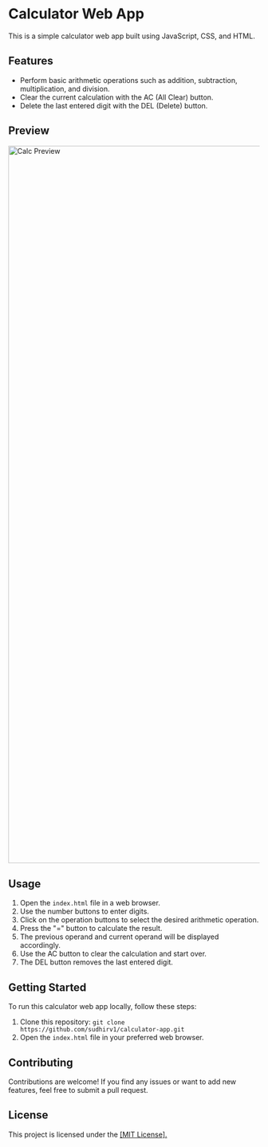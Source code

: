 # Calculator Web App

This is a simple calculator web app built using JavaScript, CSS, and HTML.

## Features

- Perform basic arithmetic operations such as addition, subtraction, multiplication, and division.
- Clear the current calculation with the AC (All Clear) button.
- Delete the last entered digit with the DEL (Delete) button.

## Preview

<img width="1440" alt="Calc Preview" src="https://github.com/sudhirv1/Calculator/assets/73853768/51a7d4f5-16cd-4bab-a869-13d0cd50ba04">

## Usage

1. Open the `index.html` file in a web browser.
2. Use the number buttons to enter digits.
3. Click on the operation buttons to select the desired arithmetic operation.
4. Press the "=" button to calculate the result.
5. The previous operand and current operand will be displayed accordingly.
6. Use the AC button to clear the calculation and start over.
7. The DEL button removes the last entered digit.

## Getting Started

To run this calculator web app locally, follow these steps:

1. Clone this repository: `git clone https://github.com/sudhirv1/calculator-app.git`
2. Open the `index.html` file in your preferred web browser.

## Contributing

Contributions are welcome! If you find any issues or want to add new features, feel free to submit a pull request.

## License

This project is licensed under the <a href = https://www.mit.edu/~amini/LICENSE.md >[MIT License].</a>



